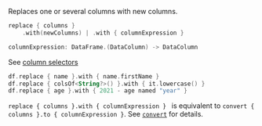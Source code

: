 [//]: # (title: replace)
<!---IMPORT org.jetbrains.kotlinx.dataframe.samples.api.Modify-->

Replaces one or several columns with new columns.

```kotlin
replace { columns }
    .with(newColumns) | .with { columnExpression }

columnExpression: DataFrame.(DataColumn) -> DataColumn
```

See [column selectors](ColumnSelectors.md)

<!---FUN replace-->

```kotlin
df.replace { name }.with { name.firstName }
df.replace { colsOf<String?>() }.with { it.lowercase() }
df.replace { age }.with { 2021 - age named "year" }
```

<!---END-->

<tip>

`replace { columns }.with { columnExpression } ` is equivalent to `convert { columns }.to { columnExpression }`. See [`convert`](convert.md) for details.

</tip>
